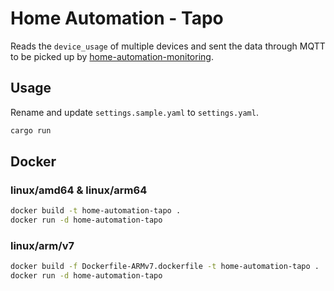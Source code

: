 # Home Automation - Tapo

Reads the `device_usage` of multiple devices and sent the data through MQTT to be picked up by [home-automation-monitoring](https://github.com/mihai-dinculescu/home-automation-monitoring).

## Usage

Rename and update `settings.sample.yaml` to `settings.yaml`.

```bash
cargo run
```

## Docker

### linux/amd64 & linux/arm64

```bash
docker build -t home-automation-tapo .
docker run -d home-automation-tapo
```

### linux/arm/v7

```bash
docker build -f Dockerfile-ARMv7.dockerfile -t home-automation-tapo .
docker run -d home-automation-tapo
```
